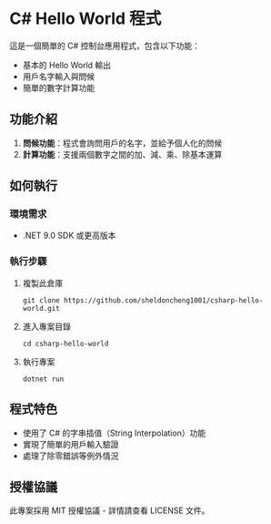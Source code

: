 # C# Hello World 程式

這是一個簡單的 C# 控制台應用程式，包含以下功能：

- 基本的 Hello World 輸出
- 用戶名字輸入與問候
- 簡單的數字計算功能

## 功能介紹

1. **問候功能**：程式會詢問用戶的名字，並給予個人化的問候
2. **計算功能**：支援兩個數字之間的加、減、乘、除基本運算

## 如何執行

### 環境需求
- .NET 9.0 SDK 或更高版本

### 執行步驟

1. 複製此倉庫
   ```
   git clone https://github.com/sheldoncheng1001/csharp-hello-world.git
   ```

2. 進入專案目錄
   ```
   cd csharp-hello-world
   ```

3. 執行專案
   ```
   dotnet run
   ```

## 程式特色

- 使用了 C# 的字串插值（String Interpolation）功能
- 實現了簡單的用戶輸入驗證
- 處理了除零錯誤等例外情況

## 授權協議

此專案採用 MIT 授權協議 - 詳情請查看 LICENSE 文件。